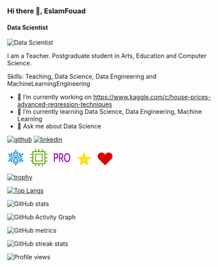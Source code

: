 ### Hi there 👋, EslamFouad
#### Data Scientist
![Data Scientist](https://scontent.fcai21-3.fna.fbcdn.net/v/t39.30808-6/327197427_3458164287749154_1167364270049120544_n.jpg?_nc_cat=110&ccb=1-7&_nc_sid=730e14&_nc_ohc=r9HH1sOXtoMAX_hE6ai&tn=BBjWXXmKngeVwpLH&_nc_ht=scontent.fcai21-3.fna&oh=00_AfD2sdDTmbMpl8IJGHQp9dnU-HydjfheBXwRHO_sWmokWg&oe=63D97BE8)

I am a Teacher. Postgraduate student in Arts, Education and Computer Science.

Skills: Teaching, Data Science, Data Engineering and MachineLearningEngineering

- 🔭 I’m currently working on https://www.kaggle.com/c/house-prices-advanced-regression-techniques 
- 🌱 I’m currently learning Data Science, Data Engineering, Machine Learning 
- 💬 Ask me about Data Science 


[<img src='https://cdn.jsdelivr.net/npm/simple-icons@3.0.1/icons/github.svg' alt='github' height='40'>](https://github.com/EslamFouad1)  [<img src='https://cdn.jsdelivr.net/npm/simple-icons@3.0.1/icons/linkedin.svg' alt='linkedin' height='40'>](https://www.linkedin.com/in/https://www.linkedin.com/in/eslam-jabr-b136141b7//)  

<a href='https://archiveprogram.github.com/'><img src='https://raw.githubusercontent.com/acervenky/animated-github-badges/master/assets/acbadge.gif' width='40' height='40'></a> <a href='https://docs.github.com/en/developers'><img src='https://raw.githubusercontent.com/acervenky/animated-github-badges/master/assets/devbadge.gif' width='40' height='40'></a> <a href='https://github.com/pricing'><img src='https://raw.githubusercontent.com/acervenky/animated-github-badges/master/assets/pro.gif' width='40' height='40'></a> <a href='https://stars.github.com/'><img src='https://raw.githubusercontent.com/acervenky/animated-github-badges/master/assets/starbadge.gif' width='35' height='35'></a> <a href='https://docs.github.com/en/github/supporting-the-open-source-community-with-github-sponsors'><img src='https://raw.githubusercontent.com/acervenky/animated-github-badges/master/assets/sponsorbadge.gif' width='35' height='35'></a> 

[![trophy](https://github-profile-trophy.vercel.app/?username=EslamFouad1)](https://github.com/ryo-ma/github-profile-trophy)

[![Top Langs](https://github-readme-stats.vercel.app/api/top-langs/?username=EslamFouad1)](https://github.com/anuraghazra/github-readme-stats)

![GitHub stats](https://github-readme-stats.vercel.app/api?username=EslamFouad1&show_icons=true)  

![GitHub Activity Graph](https://activity-graph.herokuapp.com/graph?username=EslamFouad1)  

![GitHub metrics](https://metrics.lecoq.io/EslamFouad1)  

![GitHub streak stats](https://streak-stats.demolab.com/?user=EslamFouad1)  

![Profile views](https://gpvc.arturio.dev/EslamFouad1)  
